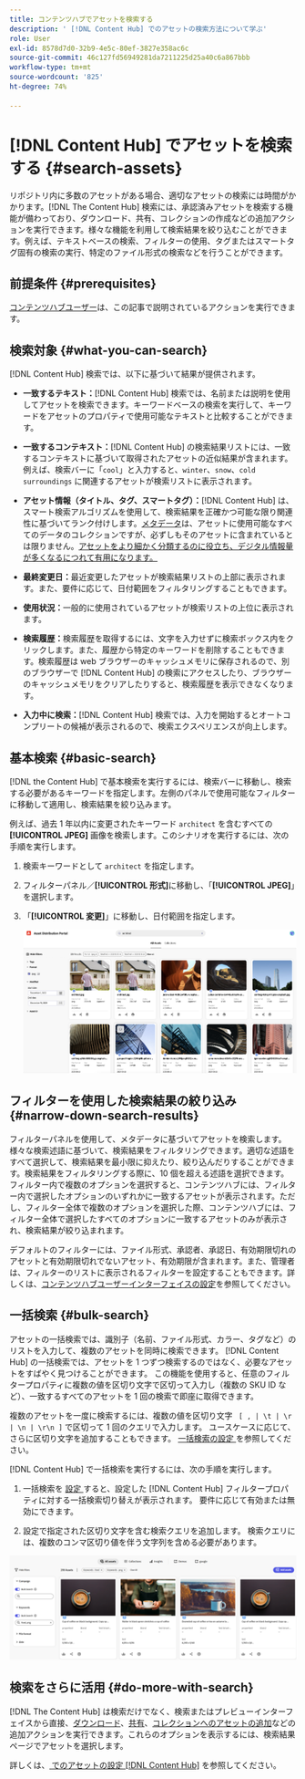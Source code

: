 ```yaml
---
title: コンテンツハブでアセットを検索する
description: ' [!DNL Content Hub] でのアセットの検索方法について学ぶ'
role: User
exl-id: 8578d7d0-32b9-4e5c-80ef-3827e358ac6c
source-git-commit: 46c127fd56949281da7211225d25a40c6a867bbb
workflow-type: tm+mt
source-wordcount: '825'
ht-degree: 74%

---
```


# [!DNL Content Hub] でアセットを検索する {#search-assets}

リポジトリ内に多数のアセットがある場合、適切なアセットの検索には時間がかかります。[!DNL The Content Hub] 検索には、承認済みアセットを検索する機能が備わっており、ダウンロード、共有、コレクションの作成などの追加アクションを実行できます。様々な機能を利用して検索結果を絞り込むことができます。例えば、テキストベースの検索、フィルターの使用、タグまたはスマートタグ固有の検索の実行、特定のファイル形式の検索などを行うことができます。

## 前提条件 {#prerequisites}

[コンテンツハブユーザー](deploy-content-hub.md#onboard-content-hub-users)は、この記事で説明されているアクションを実行できます。

## 検索対象  {#what-you-can-search}

[!DNL Content Hub] 検索では、以下に基づいて結果が提供されます。

* **一致するテキスト：**&#x200B;[!DNL Content Hub] 検索では、名前または説明を使用してアセットを検索できます。キーワードベースの検索を実行して、キーワードをアセットのプロパティで使用可能なテキストと比較することができます。

* **一致するコンテキスト：**&#x200B;[!DNL Content Hub] の検索結果リストには、一致するコンテキストに基づいて取得されたアセットの近似結果が含まれます。例えば、検索バーに「`cool`」と入力すると、`winter`、`snow`、`cold surroundings` に関連するアセットが検索リストに表示されます。

* **アセット情報（タイトル、タグ、スマートタグ）：**&#x200B;[!DNL Content Hub] は、スマート検索アルゴリズムを使用して、検索結果を正確かつ可能な限り関連性に基づいてランク付けします。[メタデータ](#asset-properties.md)は、アセットに使用可能なすべてのデータのコレクションですが、必ずしもそのアセットに含まれているとは限りません。[アセットをより細かく分類するのに役立ち、デジタル情報量が多くなるにつれて有用になります。](/help/assets/configure-content-hub-ui-options.md##configure-metadata-search-content-hub)

* **最終変更日：**&#x200B;最近変更したアセットが検索結果リストの上部に表示されます。また、要件に応じて、日付範囲をフィルタリングすることもできます。

* **使用状況：**&#x200B;一般的に使用されているアセットが検索リストの上位に表示されます。

* **検索履歴：**&#x200B;検索履歴を取得するには、文字を入力せずに検索ボックス内をクリックします。また、履歴から特定のキーワードを削除することもできます。検索履歴は web ブラウザーのキャッシュメモリに保存されるので、別のブラウザーで [!DNL Content Hub] の検索にアクセスしたり、ブラウザーのキャッシュメモリをクリアしたりすると、検索履歴を表示できなくなります。

* **入力中に検索：**&#x200B;[!DNL Content Hub] 検索では、入力を開始するとオートコンプリートの候補が表示されるので、検索エクスペリエンスが向上します。

## 基本検索 {#basic-search}

[!DNL the Content Hub] で基本検索を実行するには、検索バーに移動し、検索する必要があるキーワードを指定します。左側のパネルで使用可能なフィルターに移動して適用し、検索結果を絞り込みます。

例えば、過去 1 年以内に変更されたキーワード `architect` を含むすべての **[!UICONTROL JPEG]** 画像を検索します。このシナリオを実行するには、次の手順を実行します。

1. 検索キーワードとして `architect` を指定します。

1. フィルターパネル／**[!UICONTROL 形式]**&#x200B;に移動し、「**[!UICONTROL JPEG]**」を選択します。

1. 「**[!UICONTROL 変更]**」に移動し、日付範囲を指定します。

   ![基本検索](assets/basic-search.png)

## フィルターを使用した検索結果の絞り込み {#narrow-down-search-results}

フィルターパネルを使用して、メタデータに基づいてアセットを検索します。様々な検索述語に基づいて、検索結果をフィルタリングできます。適切な述語をすべて選択して、検索結果を最小限に抑えたり、絞り込んだりすることができます。検索結果をフィルタリングする際に、10 個を超える述語を選択できます。フィルター内で複数のオプションを選択すると、コンテンツハブには、フィルター内で選択したオプションのいずれかに一致するアセットが表示されます。ただし、フィルター全体で複数のオプションを選択した際、コンテンツハブには、フィルター全体で選択したすべてのオプションに一致するアセットのみが表示され、検索結果が絞り込まれます。

デフォルトのフィルターには、ファイル形式、承認者、承認日、有効期限切れのアセットと有効期限切れでないアセット、有効期限が含まれます。また、管理者は、フィルターのリストに表示されるフィルターを設定することもできます。詳しくは、[コンテンツハブユーザーインターフェイスの設定](configure-content-hub-ui-options.md#configure-filters-content-hub)を参照してください。

<!--

<table>
    <tbody>
     <tr>
      <th><strong>Search Predicate</strong></th>
      <th><strong>Description</strong></th>
      <th><strong>Properties</strong></th>
     </tr>
     <tr>
      <td> Campaigns </td>
      <td> Allows you to search using planned activity performed to take any particular action. For example, advertisement campaign run on Ferrari to know the understand the interests of people using number of clicks people perform.</td>
      <td>NA</td>
     </tr>
     <tr>
      <td> Channels </td>
      <td> Helps you to understand the path from where the asset is coming from. For example, web, social media, books, catalog, etc.</td>
      <td>NA</td>
     </tr>
     <tr>
      <td> Region </td>
      <td> Helps you to understand the location where the asset is created. For example, Japan, EMEA, Worldwide, etc.</td>
      <td>NA</td>
     </tr>
     <tr>
      <td> Keywords </td>
      <td> Keyword helps you search using terms or the words that you enter based on the topic. For example, images, low-resolution, etc.</td>
      <td>NA</td>
     </tr>
     <tr>
      <td> Timeframe </td>
      <td> Helps you search assets using timeline. For example, search by year 2024, Q3 2023, etc.</td>
      <td>NA</td>
     </tr>
     <tr>
      <td>File format</td>
      <td>Composition of an asset. The supported assets include image, document, video, printable media, and so on.</td>
      <td>
        <ul>
            <li>[!UICONTROL JPEG]</li> 
            <li>[!UICONTROL Quicktime]</li> 
            <li>[!UICONTROL PNG]</li> 
            <li>[!UICONTROL WebP]</li> 
            <li>[!UICONTROL MP4]</li> 
            <li>[!UICONTROL Plain]</li> 
            <li>[!UICONTROL PDF]</li>
            <li>[!UICONTROL SVG + XML]</li>
        </ul>
      </td>
     </tr>
     <tr>
      <td>Tags</td>
      <td>Tags help you categorize assets that can be browsed and searched more efficiently based on hierarchical taxonomies.</td>
      <td>
        <ul>
            <li>Field label</li>
            <li>Property name</li>
            <li>Path</li>
            <li>Description</li>
        </ul>
      </td>
     </tr>
     <!--<tr>
      <td>Subject</td>
      <td>Classification of assets based on their theme. For example, colorful, hiking, outdoors.</td>
      <td>NA</td>
     </tr>
          <tr>
      <td>Last modified</td>
      <td>Search assets based on their last modification. Specify the date range using the Start date and End date fields.</td>
      <td>
        <ul>
            <li>Range text (From)</li> 
            <li>Range text (To) </li>
        </ul>
      </td>
     </tr>    
     <!--<tr>
      <td>Asset ID</td>
      <td>Unique number that identifies the asset.</td>
      <td>NA</td>
     </tr>
     <tr>
      <td> Colors </td>
      <td> Helps you search assets using colors that are automatically identified in an asset using Adobe's Sensei AI capabilities.</td>
      <td>NA</td>
     </tr>  
    </tbody>
   </table>

-->

## 一括検索 {#bulk-search}

アセットの一括検索では、識別子（名前、ファイル形式、カラー、タグなど）のリストを入力して、複数のアセットを同時に検索できます。 [!DNL Content Hub] の一括検索では、アセットを 1 つずつ検索するのではなく、必要なアセットをすばやく見つけることができます。 この機能を使用すると、任意のフィルタープロパティに複数の値を区切り文字で区切って入力し（複数の SKU ID など）、一致するすべてのアセットを 1 回の検索で即座に取得できます。

複数のアセットを一度に検索するには、複数の値を区切り文字 ` [ , | \t | \r | \n | \r\n ]` で区切って 1 回のクエリで入力します。 ユースケースに応じて、さらに区切り文字を追加することもできます。 [ 一括検索の設定 ](configure-content-hub-ui-options.md#bulk-search-configuration) を参照してください。

[!DNL Content Hub] で一括検索を実行するには、次の手順を実行します。

1. 一括検索を [ 設定 ](configure-content-hub-ui-options.md#bulk-search-configuration) すると、設定した [!DNL Content Hub] フィルタープロパティに対する一括検索切り替えが表示されます。 要件に応じて有効または無効にできます。

1. 設定で指定された区切り文字を含む検索クエリを追加します。 検索クエリには、複数のコンマ区切り値を伴う文字列を含める必要があります。

![ 一括検索 UI](assets/bulk-search-ui.png)

## 検索をさらに活用 {#do-more-with-search}

[!DNL The Content Hub] は検索だけでなく、検索またはプレビューインターフェイスから直接、[ダウンロード](download-assets-content-hub.md)、[共有](share-assets-content-hub.md)、[コレクションへのアセットの追加](collections-content-hub.md)などの追加アクションを実行できます。これらのオプションを表示するには、検索結果ページでアセットを選択します。

詳しくは、[ でのアセットの設定  [!DNL Content Hub]](configure-content-hub-ui-options.md) を参照してください。


